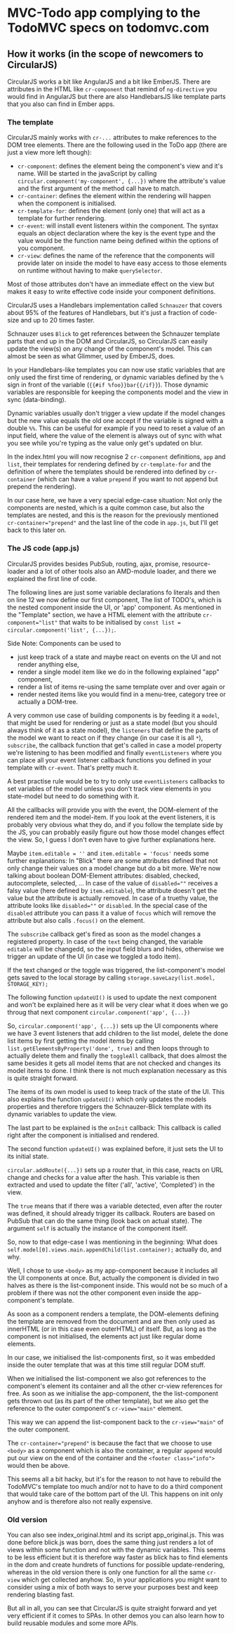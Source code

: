 # MVC-Todo app complying to the TodoMVC specs on todomvc.com

## How it works (in the scope of newcomers to CircularJS)

CircularJS works a bit like AngularJS and a bit like EmberJS. There are attributes in the HTML like ```cr-component``` that remind of ```ng-directive``` you would find in AngularJS but there are also HandlebarsJS like template parts that you also can find in Ember apps.

### The template

CircularJS mainly works with ```cr-...``` attributes to make references to the DOM tree elements. There are the following used in the ToDo app (there are just a view more left though):

 - ```cr-component```: defines the element being the component's view and it's name. Will be started in the javaScript by calling ```circular.component('my-component', {...})``` where the attribute's value and the first argument of the method call have to match.
 - ```cr-container```: defines the element within the rendering will happen when the component is initialised.
 - ```cr-template-for```: defines the element (only one) that will act as a template for further rendering.
 - ```cr-event```: will install event listeners within the component. The syntax equals an object declaration where the key is the event type and the value would be the function name being defined within the options of you component.
 - ```cr-view```: defines the name of the reference that the components will provide later on inside the model to have easy access to those elements on runtime without having to make ```querySelector```.

Most of those attributes don't have an immediate effect on the view but makes it easy to write effective code inside your component definitions.


CircularJS uses a Handlebars implementation called ```Schnauzer``` that covers about 95% of the features of Handlebars, but it's just a fraction of code-size and up to 20 times faster.

Schnauzer uses ```Blick``` to get references between the Schnauzer template parts that end up in the DOM and CircularJS, so CircularJS can easily update the view(s) on any change of the component's model. This can almost be seen as what Glimmer, used by EmberJS, does.

In your Handlebars-like templates you can now use static variables that are only used the first time of rendering, or dynamic variables defined by the ```%``` sign in front of the variable (```{{#if %foo}}bar{{/if}}```). Those dynamic variables are responsible for keeping the components model and the view in sync (data-binding).

Dynamic variables usually don't trigger a view update if the model changes but the new value equals the old one accept if the variable is signed with a double ```%%```. This can be useful for example if you need to reset a value of an input field, where the value of the element is always out of sync with what you see while you're typing as the value only get's updated on blur.


In the index.html you will now recognise 2 ```cr-component``` definitions, ```app``` and ```list```, their templates for rendering defined by ```cr-template-for``` and the definition of where the templates should be rendered into defined by ```cr-container``` (which can have a value ```prepend``` if you want to not append but prepend the rendering).

In our case here, we have a very special edge-case situation: Not only the components are nested, which is a quite common case, but also the templates are nested, and this is the reason for the previously mentioned ```cr-container="prepend"``` and the last line of the code in ```app.js```, but I'll get back to this later on.

### The JS code (app.js)

CircularJS provides besides PubSub, routing, ajax, promise, resource-loader and a lot of other tools also an AMD-module loader, and there we explained the first line of code.

The following lines are just some variable declarations fo literals and then on line 12 we now define our first component, The list of TODO's, which is the nested component inside the UI, or 'app' component.
As mentioned in the "Template" section, we have a HTML element with the attribute ```cr-component="list"``` that waits to be initialised by ```const list = circular.component('list', {...});```.


Side Note: Components can be used to
 - just keep track of a state and maybe react on events on the UI and not render anything else,
 - render a single model item like we do in the following explained "app" component,
 - render a list of items re-using the same template over and over again or
 - render nested items like you would find in a menu-tree, category tree or actually a DOM-tree.


A very common use case of building components is by feeding it a ```model```, that might be used for rendering or just as a state model (but you should always think of it as a state model), the ```listeners``` that define the parts of the model we want to react on if they change (in our case it is all ```*```), ```subscribe```, the callback function that get's called in case a model property we're listening to has been modified and finally ```eventListeners``` where you can place all your event listener callback functions you defined in your template with ```cr-event```. That's pretty much it.


A best practise rule would be to try to only use ```eventListeners``` callbacks to set variables of the model unless you don't track view elements in you state-model but need to do something with it.

All the callbacks will provide you with the event, the DOM-element of the rendered item and the model-item.
If you look at the event listeners, it is probably very obvious what they do, and if you follow the template side by the JS, you can probably easily figure out how those model changes effect the view. So, I guess I don't even have to give further explanations here.

Maybe ```item.editable = ''``` and ```item.editable = 'focus'``` needs some further explanations:
In "Blick" there are some attributes defined that not only change their values on a model change but do a bit more. We're now talking about boolean DOM-Element attributes: disabled, checked, autocomplete, selected, ...
In case of the value of ```disabled=""``` receives a falsy value (here defined by ```item.editable```), the attribute doesn't get the value but the attribute is actually removed. In case of a truethy value, the attribute looks like ```disabled=""``` or ```disabled```. In the special case of the ```disabled``` attribute you can pass it a value of ```focus``` which will remove the attribute but also calls ```.focus()``` on the element.


The ```subscribe``` callback get's fired as soon as the model changes a registered property. In case of the ```text``` being changed, the variable ```editable``` will be changedd, so the input field blurs and hides, otherwise we trigger an update of the UI (in case we toggled a todo item).

If the text changed or the toggle was triggered, the list-component's model gets saved to the local storage by calling ```storage.saveLazy(list.model, STORAGE_KEY);```


The following function ```updateUI()``` is used to update the next component and won't be explained here as it will be very clear what it does when we go throug that next component ```circular.component('app', {...})```


So, ```circular.component('app', {...})``` sets up the UI components where we have 3 event listeners that add children to the list model, delete the done list items by first getting the model items by calling ```list.getElementsByProperty('done', true)``` and then loops through to actually delete them and finally the ```toggleAll``` callback, that does almost the same besides it gets all model  items that are not checked and changes its model items to done. I think there is not much explanation necessary as this is quite straight forward.

The items of its own model is used to keep track of the state of the UI. This also explains the function ```updateUI()``` which only updates the models properties and therefore triggers the Schnauzer-Blick template with its dynamic variables to update the view.


The last part to be explained is the ```onInit``` callback:
This callback is called right after the component is initialised and rendered.

The second function ```updateUI()``` was explained before, it just sets the UI to its initial state.

```circular.addRoute({...})``` sets up a router that, in this case, reacts on URL change and checks for a value after the hash. This variable is then extracted and used to update the filter ('all', 'active', 'Completed') in the view.

The ```true``` means that if there was a variable detected, even after the router was defined, it should already trigger its callback. Routers are based on PubSub that can do the same thing (look back on actual state). The argument ```self``` is actually the instance of the component itself.


So, now to that edge-case I was mentioning in the beginning: What does ```self.model[0].views.main.appendChild(list.container);``` actually do, and why.

Well, I chose to use ```<body>``` as my app-component because it includes all the UI components at once. But, actually the component is divided in two halves as there is the list-component inside. This would not be so much of a problem if there was not the other component even inside the app-component's template.

As soon as a component renders a template, the DOM-elements defining the template are removed from the document and are then only used as innerHTML (or in this case even outerHTML) of itself. But, as long as the component is not initialised, the elements act just like regular dome elements.

In our case, we initialised the list-components first, so it was embedded inside the outer template that was at this time still regular DOM stuff.

When we initialised the list-component we also got references to the component's element its container and all the other cr-view references for free. As soon as we initialise the app-component, the the list-component gets thrown out (as its part of the other template), but we also get the reference to the outer component's ```cr-view="main"``` element.

This way we can append the list-component back to the ```cr-view="main"``` of the outer component.

The ```cr-container="prepend"``` is because the fact that we choose to use ```<body>``` as a component which is also the container, a regular ```append``` would put our view on the end of the container and the ```<footer class="info">``` would then be above.

This seems all a bit hacky, but it's for the reason to not have to rebuild the TodoMVC's template too much and/or not to have to do a third component that would take care of the bottom part of the UI. This happens on init only anyhow and is therefore also not really expensive.


### Old version

You can also see index_original.html and its script app_original.js. This was done before blick.js was born, does the same thing just renders a lot of views within some function and not with the dynamic variables.
This seems to be less efficient but it is therefore way faster as blick has to find elements in the dom and create hundrets of functions for possible update-rendering, whereas in the old version there is only one function for all the same ```cr-view``` which get collected anyhow.
So, in your applications you might want to consider using a mix of both ways to serve your purposes best and keep rendering blasting fast.

But all in all, you can see that CircularJS is quite straight forward and yet very efficient if it comes to SPAs. In other demos you can also learn how to build reusable modules and some more APIs.